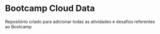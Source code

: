 # Bootcamp Cloud Data

Repositório criado para adicionar todas as atividades e desafios referentes ao Bootcamp

